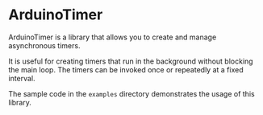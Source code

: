 # ArduinoTimer

ArduinoTimer is a library that allows you to create and manage asynchronous timers.

It is useful for creating timers that run in the background without blocking the main loop. The timers can be invoked once or repeatedly at a fixed interval.

The sample code in the `examples` directory demonstrates the usage of this library.
